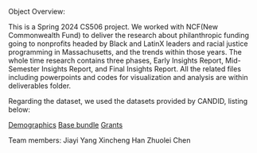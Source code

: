 Object Overview:

This is a Spring 2024 CS506 project. We worked with NCF(New Commonwealth Fund) to deliver the research about philanthropic funding going to nonprofits headed by Black and LatinX leaders and racial justice programming in Massachusetts, and the trends within those years. The whole time research contains three phases, Early Insights Report, Mid-Semester Insights Report, and Final Insights Report. All the related files including powerpoints and codes for visualization and analysis are within deliverables folder. 

Regarding the dataset, we used the datasets provided by CANDID, listing below:

[Demographics](https://docs.google.com/spreadsheets/d/1jVxcB8aVS7-bpkMCp_knAYIFJaB4b7In/edit#gid=1394544741)
[Base bundle](https://docs.google.com/spreadsheets/d/1UiRcT9nkRSALtK3t56blo_pufDSDkYV4/edit#gid=301886249)
[Grants](https://docs.google.com/spreadsheets/d/1UiRcT9nkRSALtK3t56blo_pufDSDkYV4/edit#gid=2110554894)


Team members:
Jiayi Yang
Xincheng Han
Zhuolei Chen

